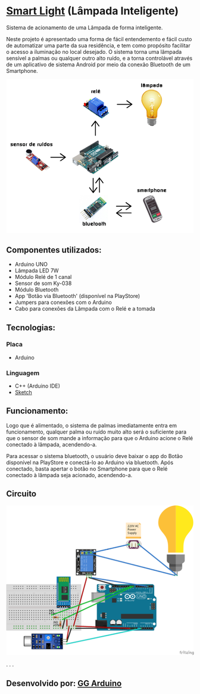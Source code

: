 [Smart Light](https://github.com/ggarduino1/smartlight) (Lâmpada Inteligente)
=======
Sistema de acionamento de uma Lâmpada de forma inteligente.

Neste projeto é apresentado uma forma de fácil entendemento e fácil custo de automatizar uma parte da sua residência, e tem como propósito facilitar o acesso a iluminação no local desejado. O sistema torna uma lâmpada sensível a palmas ou qualquer outro alto ruído, e a torna controlável através de um aplicativo de sistema Android por meio da conexão Bluetooth de um Smartphone. 

[![Screen Shot](images/smartlamp.png)](https://github.com/ggarduino1/smartlight)

## Componentes utilizados:
* Arduino UNO
* Lâmpada LED 7W
* Módulo Relé de 1 canal
* Sensor de som Ky-038
* Módulo Bluetooth
* App 'Botão via Bluetooth' (disponível na PlayStore)
* Jumpers para conexões com o Arduino
* Cabo para conexões da Lâmpada com o Relé e a tomada

## Tecnologias:
### Placa
* Arduino
### Linguagem
* C++ (Arduino IDE)
* [Sketch](https://github.com/ggarduino1/smart_light/sketch/smartlamp.ino)

## Funcionamento:
Logo que é alimentado, o sistema de palmas imediatamente entra em funcionamento, qualquer palma ou ruído muito alto será o suficiente para que o sensor de som mande a informação para que o Arduino acione o Relé conectado à lâmpada, acendendo-a.

Para acessar o sistema bluetooth, o usuário deve baixar o app do Botão disponível na PlayStore e conectá-lo ao Arduino via bluetooth. Após conectado, basta apertar o botão no Smartphone para que o Relé conectado à lâmpada seja acionado, acendendo-a.

## Circuito
[![Screen Shot](images/smartlightcirc.png)](https://github.com/ggarduino1/smartlight)

.
.
.

## Desenvolvido por: [GG Arduino](https://www.instagram.com/gg_arduino/)
